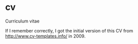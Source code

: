 cv
==

Curriculum vitae

If I remember correctly, I got the initial version of this CV from http://www.cv-templates.info/ in 2009.
